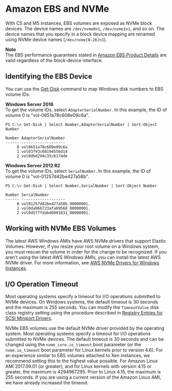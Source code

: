 # Amazon EBS and NVMe<a name="nvme-ebs-volumes"></a>

With C5 and M5 instances, EBS volumes are exposed as NVMe block devices\. The device names are `/dev/nvme0n1`, `/dev/nvme1n1`, and so on\. The device names that you specify in a block device mapping are renamed using NVMe device names \(`/dev/nvme[0-26]n1`\)\.

**Note**  
The EBS performance guarantees stated in [Amazon EBS Product Details](https://aws.amazon.com/ebs/details/) are valid regardless of the block\-device interface\.

## Identifying the EBS Device<a name="identify-nvme-ebs-device"></a>

You can use the [Get\-Disk](https://docs.microsoft.com/en-us/powershell/module/storage/get-disk) command to map Windows disk numbers to EBS volume IDs\.

**Windows Server 2016**  
To get the volume IDs, select `AdapterSerialNumber`\. In this example, the ID of volume 0 is "vol\-0651a78c608e09c6a"\.

```
PS C:\> Get-Disk | Select Number,AdapterSerialNumber | Sort-Object Number

Number AdapterSerialNumber
------ -------------------
     0 vol0651a78c608e09c6a
     1 vol03f93c68194556d14
     2 vol0dbd294c35c6174de
```

**Windows Server 2012 R2**  
To get the volume IDs, select `SerialNumber`\. In this example, the ID of volume 0 is "vol\-01257d42be427a58b"\.

```
PS C:\> Get-Disk | Select Number,SerialNumber | Sort-Object Number

Number SerialNumber
------ -------------------
     0 vol01257d42be427a58b_00000001.
     1 vol0da96b723afa69568_00000001.
     2 vol0d577fdabd6001831_00000001.
```

## Working with NVMe EBS Volumes<a name="using-nvme-ebs-volumes"></a>

The latest AWS Windows AMIs have AWS NVMe drivers that support Elastic Volumes\. However, if you resize your root volume on a Windows system, you must rescan the volume in order for the change to be recognized\. If you aren't using the latest AWS Windows AMIs, you can install the latest AWS NVMe driver\. For more information, see [AWS NVMe Drivers for Windows Instances](aws-nvme-drivers.md)\.

## I/O Operation Timeout<a name="timeout-nvme-ebs-volumes"></a>

Most operating systems specify a timeout for I/O operations submitted to NVMe devices\. On Windows systems, the default timeout is 30 seconds and the maximum is 255 seconds\. You can modify the `TimeoutValue` disk class registry setting using the procedure described in [Registry Entries for SCSI Miniport Drivers](https://docs.microsoft.com/en-us/windows-hardware/drivers/storage/registry-entries-for-scsi-miniport-drivers)\.

NVMe EBS volumes use the default NVMe driver provided by the operating system\. Most operating systems specify a timeout for I/O operations submitted to NVMe devices\. The default timeout is 30 seconds and can be changed using the `nvme_core.io_timeout` boot parameter \(or the `nvme.io_timeout` boot parameter for Linux kernels prior to version 4\.6\)\. For an experience similar to EBS volumes attached to Xen instances, we recommend setting this to the highest value possible\. For Amazon Linux AMI 2017\.09\.01 \(or greater\), and for Linux kernels with version 4\.15 or greater, the maximum is 4294967295\. Prior to Linux 4\.15, the maximum is 255 seconds\. If you are using a current version of the Amazon Linux AMI, we have already increased the timeout\. 